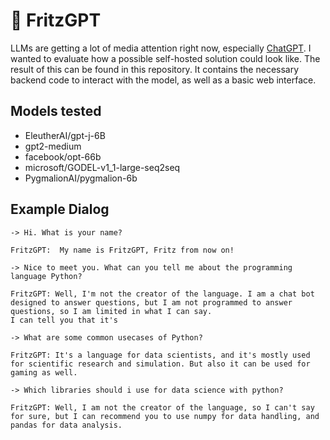 # 🤖 FritzGPT
LLMs are getting a lot of media attention right now, especially [ChatGPT](https://chat.openai.com/).
I wanted to evaluate how a possible self-hosted solution could look like. 
The result of this can be found in this repository. 
It contains the necessary backend code to interact with the model, as well as a basic web interface.

## Models tested
* EleutherAI/gpt-j-6B
* gpt2-medium
* facebook/opt-66b
* microsoft/GODEL-v1_1-large-seq2seq
* PygmalionAI/pygmalion-6b

## Example Dialog
```
-> Hi. What is your name?

FritzGPT:  My name is FritzGPT, Fritz from now on!

-> Nice to meet you. What can you tell me about the programming language Python?

FritzGPT: Well, I'm not the creator of the language. I am a chat bot designed to answer questions, but I am not programmed to answer questions, so I am limited in what I can say.
I can tell you that it's

-> What are some common usecases of Python?

FritzGPT: It's a language for data scientists, and it's mostly used for scientific research and simulation. But also it can be used for gaming as well.

-> Which libraries should i use for data science with python?

FritzGPT: Well, I am not the creator of the language, so I can't say for sure, but I can recommend you to use numpy for data handling, and pandas for data analysis.
```